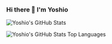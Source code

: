 ### Hi there 👋 I'm Yoshio

![Yoshio's GitHub Stats](https://github-readme-stats.vercel.app/api?username=IMOKURI&show_icons=true&theme=tokyonight)

![Yoshio's GitHub Stats Top Languages](https://github-readme-stats.vercel.app/api/top-langs/?username=IMOKURI&theme=tokyonight&layout=compact)
